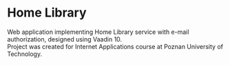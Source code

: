 # Home Library
Web application implementing Home Library service with e-mail authorization, designed using Vaadin 10.<br>
Project was created for Internet Applications course at Poznan University of Technology.
